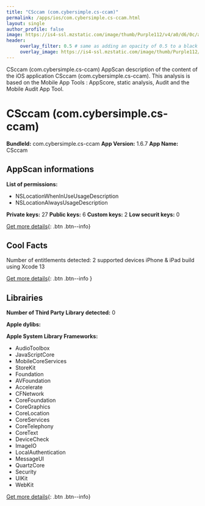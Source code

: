 ```yaml
---
title: "CSccam (com.cybersimple.cs-ccam)"
permalink: /apps/ios/com.cybersimple.cs-ccam.html
layout: single
author_profile: false
image: https://is4-ssl.mzstatic.com/image/thumb/Purple112/v4/a0/d6/0c/a0d60c15-99be-788e-23bf-4540e91eed12/AppIcon-0-0-1x_U007emarketing-0-0-0-7-0-0-sRGB-0-0-0-GLES2_U002c0-512MB-85-220-0-0.png/512x512bb.jpg
header: 
     overlay_filter: 0.5 # same as adding an opacity of 0.5 to a black background
     overlay_image: https://is4-ssl.mzstatic.com/image/thumb/Purple112/v4/a0/d6/0c/a0d60c15-99be-788e-23bf-4540e91eed12/AppIcon-0-0-1x_U007emarketing-0-0-0-7-0-0-sRGB-0-0-0-GLES2_U002c0-512MB-85-220-0-0.png/512x512bb.jpg
---
```

CSccam (com.cybersimple.cs-ccam) AppScan description of the content of the iOS application CSccam (com.cybersimple.cs-ccam). This analysis is based on the Mobile App Tools : AppScore, static analysis, Audit and the Mobile Audit App Tool.

# CSccam (com.cybersimple.cs-ccam)

**BundleId:** com.cybersimple.cs-ccam
**App Version:** 1.6.7
**App Name:** CSccam


## AppScan informations 

**List of permissions:** 
- NSLocationWhenInUseUsageDescription
- NSLocationAlwaysUsageDescription
  
  
**Private keys:** 27
**Public keys:** 6
**Custom keys:** 2
**Low securit keys:** 0
  
[Get more details](/pricing.html){: .btn .btn--info}

## Cool Facts

Number of entitlements detected: 2
supported devices iPhone & iPad
build using Xcode 13
  
[Get more details](/pricing.html){: .btn .btn--info }

## Librairies 
**Number of Third Party Library detected:** 0


**Apple dylibs:**


**Apple System Library Frameworks:**
- AudioToolbox
- JavaScriptCore
- MobileCoreServices
- StoreKit
- Foundation
- AVFoundation
- Accelerate
- CFNetwork
- CoreFoundation
- CoreGraphics
- CoreLocation
- CoreServices
- CoreTelephony
- CoreText
- DeviceCheck
- ImageIO
- LocalAuthentication
- MessageUI
- QuartzCore
- Security
- UIKit
- WebKit


  
[Get more details](/pricing.html){: .btn .btn--info}

